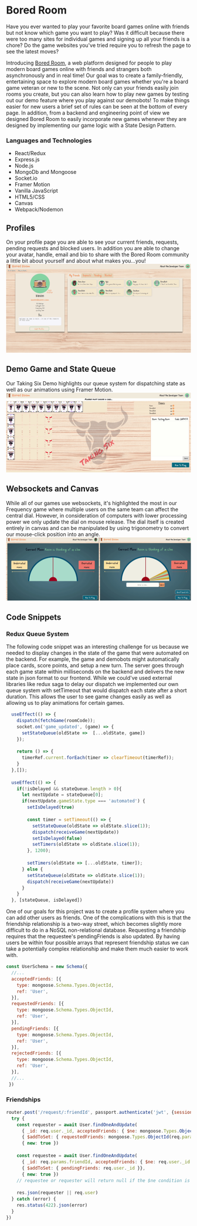 # Bored Room

Have you ever wanted to play your favorite board games online with friends but not know which game you want to play? Was it difficult because there were too many sites for individual games and signing up all your friends is a chore? Do the game websites you've tried require you to refresh the page to see the latest moves?

Introducing [Bored Room](https://bored-room.herokuapp.com/), a web platform designed for people to play modern board games online with friends and strangers both asynchronously and in real time! Our goal was to create a family-friendly, entertaining space to explore modern board games whether you're a board game veteran or new to the scene. Not only can your friends easily join rooms you create, but you can also learn how to play new games by testing out our demo feature where you play against our demobots! To make things easier for new users a brief set of rules can be seen at the bottom of every page. In addition, from a backend and engineering point of view we designed Bored Room to easily incorporate new games whenever they are designed by implementing our game logic with a State Design Pattern.

### Languages and Technologies ###
  * React/Redux
  * Express.js
  * Node.js
  * MongoDb and Mongoose
  * Socket.io
  * Framer Motion
  * Vanilla JavaScript
  * HTML5/CSS
  * Canvas
  * Webpack/Nodemon

## Profiles ##
On your profile page you are able to see your current friends, requests, pending requests and blocked users. In addition you are able to change your avatar, handle, email and bio to share with the Bored Room community a little bit about yourself and about what makes you...you!
![profile_gif](Profile.gif)

## Demo Game and State Queue ##
Our Taking Six Demo highlights our queue system for dispatching state as well as our animations using Framer Motion.
![taking_six_gif](TakingSix.gif)

## Websockets and Canvas ##
While all of our games use websockets, it's highlighted the most in our Frequency game where multiple users on the same team can affect the central dial. However, in consideration of computers with lower processing power we only update the dial on mouse release. The dial itself is created entirely in canvas and can be manipulated by using trigonometry to convert our mouse-click position into an angle.
![Frequency_gif](Frequency.gif)

## Code Snippets ##

### Redux Queue System ###
The following code snippet was an interesting challenge for us because we needed to display changes in the state of the game that were automated on the backend. For example, the game and demobots might automatically place cards, score points, and setup a new turn. The server goes through each game state within milliseconds on the backend and delivers the new state in json format to our frontend. While we could've used external libraries like redux saga to delay our dispatch we implemented our own queue system with setTimeout that would dispatch each state after a short duration. This allows the user to see game changes easily as well as allowing us to play animations for certain games.

```jsx
  useEffect(() => {
    dispatch(fetchGame(roomCode));
    socket.on('game_updated', (game) => {
      setStateQueue(oldState =>  [...oldState, game])
    });

    return () => {
      timerRef.current.forEach(timer => clearTimeout(timerRef));
    }
  },[]);

  useEffect(() => {
    if(!isDelayed && stateQueue.length > 0){
      let nextUpdate = stateQueue[0];
      if(nextUpdate.gameState.type === 'automated') {
        setIsDelayed(true)

        const timer = setTimeout(() => {
          setStateQueue(oldState => oldState.slice(1));
          dispatch(receiveGame(nextUpdate))
          setIsDelayed(false)
          setTimers(oldState => oldState.slice(1));
        }, 1200);

        setTimers(oldState => [...oldState, timer]);
      } else {
        setStateQueue(oldState => oldState.slice(1));
        dispatch(receiveGame(nextUpdate))
      }
    } 
  }, [stateQueue, isDelayed])
```

One of our goals for this project was to create a profile system where you can add other users as friends. One of the complications with this is that the friendship relationship is a two-way street, which becomes slightly more difficult to do in a NoSQL non-relational database. Requesting a friendship requires that the requestee's pendingFriends is also updated. By having users be within four possible arrays that represent friendship status we can take a potentially complex relationship and make them much easier to work with.

```jsx
const UserSchema = new Schema({
  //...
  acceptedFriends: [{
    type: mongoose.Schema.Types.ObjectId,
    ref: 'User',
  }],
  requestedFriends: [{
    type: mongoose.Schema.Types.ObjectId,
    ref: 'User',
  }],
  pendingFriends: [{
    type: mongoose.Schema.Types.ObjectId,
    ref: 'User',
  }],
  rejectedFriends: [{
    type: mongoose.Schema.Types.ObjectId,
    ref: 'User',
  }],
  //...
 })
```
### Friendships ###

```jsx
router.post('/request/:friendId', passport.authenticate('jwt', {session: false}), async (req, res) => {
  try {
    const requester = await User.findOneAndUpdate(
      { _id: req.user._id, acceptedFriends: { $ne: mongoose.Types.ObjectId(req.params.friendId) } },
      { $addToSet: { requestedFriends: mongoose.Types.ObjectId(req.params.friendId) }},
      { new: true })
  
    const requestee = await User.findOneAndUpdate(
      { _id: req.params.friendId, acceptedFriends: { $ne: req.user._id }, rejectedFriends: { $ne: req.user._id } },
      { $addToSet: { pendingFriends: req.user._id }},
      { new: true })
    // requestee or requester will return null if the $ne condition is met.
  
    res.json(requester || req.user)
  } catch (error) {
    res.status(422).json(error)
  }
})
```
